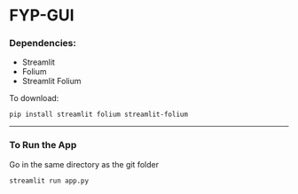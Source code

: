 # FYP-GUI
### Dependencies:
- Streamlit
- Folium
- Streamlit Folium

To download:
```
pip install streamlit folium streamlit-folium
```
---

### To Run the App
Go in the same directory as the git folder
```
streamlit run app.py
```
